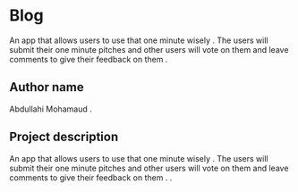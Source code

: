 # Blog

An app that allows users to use that one minute wisely . The users will submit their one minute pitches and other users will vote on them and leave comments to give their feedback on them .

## Author name

Abdullahi Mohamaud .

## Project description

An app that allows users to use that one minute wisely . The users will submit their one minute pitches and other users will vote on them and leave comments to give their feedback on them .
   .
